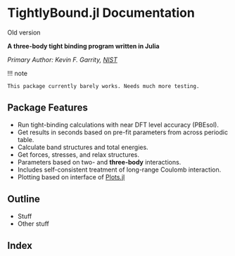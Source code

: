 # TightlyBound.jl Documentation


Old version

**A three-body tight binding program written in Julia**

*Primary Author: Kevin F. Garrity, [NIST](https://www.nist.gov/people/kevin-garrity)*

!!! note

    This package currently barely works. Needs much more testing.

## Package Features

- Run tight-binding calculations with near DFT level accuracy (PBEsol).
- Get results in seconds based on pre-fit parameters from across periodic table.
- Calculate band structures and total energies.
- Get forces, stresses, and relax structures.
- Parameters based on two- and **three-body** interactions.
- Includes self-consistent treatment of long-range Coulomb interaction.
- Plotting based on interface of [Plots.jl](http://docs.juliaplots.org/latest/)

## Outline

- Stuff
- Other stuff


## Index

```@index
```


